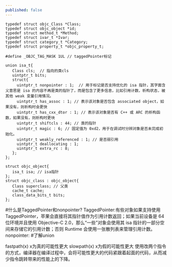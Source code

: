 ```yaml
---
published: false
---
```

```
typedef struct objc_Class *Class;
typedef struct objc_object *id;
typedef struct method_t *Method;
typedef struct ivar_t *Ivar;
typedef struct category_t *Category;
typedef struct property_t *objc_property_t;

#define _OBJC_TAG_MASK 1UL // taggedPointer标记

union isa_t{
   Class cls;  // 指向的类cls
   uintptr_t bits;
   struct{
     uintptr_t nonpointer : 1;  // 用于标记是否支持优化的 isa 指针，其字面含义意思是 isa 的内容不再是类的指针了，而是包含了更多信息，比如引用计数，析构状态，被其他 weak 变量引用情况。
     uintptr_t has_assoc : 1; // 表示该对象是否包含 associated object，如果没有，则析构时会更快
     uintptr_t has_cxx_dtor : 1; // 表示该对象是否有 C++ 或 ARC 的析构函数，如果没有，则析构时更块
     uintptr_t shiftcls : 44; // 类的指针
     uintptr_t magic : 6; // 固定值为 0xd2，用于在调试时分辨对象是否未完成初始化。
     uintptr_t weakly_referenced : 1; // 是否弱引用
     uintptr_t deallocating : 1;
     uintptr_t extra_rc : 8;
   };
};

struct objc_object{
   isa_t isa; // isa指针
};
struct objc_class : objc_object{
   Class superclass; // 父类
   cache_t cache;
   class_data_bits_t bits;
};
```

#什么是TaggedPointer和nonpointer?
TaggedPointer:有些对象如果支持使用 TaggedPointer，苹果会直接将其指针值作为引用计数返回；如果当前设备是 64 位环境并且使用 Objective-C 2.0，那么“一些”对象会使用其 isa 指针的一部分空间来存储它的引用计数；否则 Runtime 会使用一张散列表来管理引用计数。
nonpointer:
#了解union

fastpath(x) x为真的可能性更大
slowpath(x) x为假的可能性更大
使用改两个指令的方式，编译器在编译过程中，会将可能性更大的代码紧跟着起面的代码，从而减少指令跳转带来的性能上的下降。 
